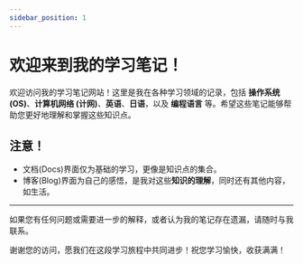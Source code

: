 ```yaml
---
sidebar_position: 1
---
```


# 欢迎来到我的学习笔记！

欢迎访问我的学习笔记网站！这里是我在各种学习领域的记录，包括 **操作系统 (OS)**、**计算机网络 (计网)**、**英语**、**日语**，以及 **编程语言** 等。希望这些笔记能够帮助您更好地理解和掌握这些知识点。

## 注意！
- 文档(Docs)界面仅为基础的学习，更像是知识点的集合。
- 博客(Blog)界面为自己的感悟，是我对这些**知识的理解**，同时还有其他内容，如生活。
---
如果您有任何问题或需要进一步的解释，或者认为我的笔记存在遗漏，请随时与我联系。

谢谢您的访问，愿我们在这段学习旅程中共同进步！祝您学习愉快，收获满满！
